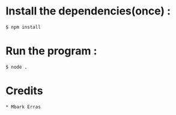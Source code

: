 # Install the dependencies(once) : 
    $ npm install

# Run the program :
    $ node .

# Credits
	* Mbark Erras
